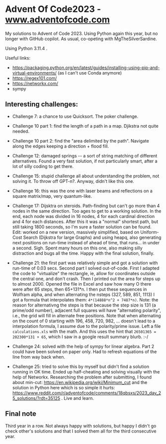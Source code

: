 # Advent Of Code2023 - www.adventofcode.com

My solutions to Advent of Code 2023. Using Python again this year, but no longer with GitHub copilot. As usual, co-opeting with MgTheSilverSardine.

Using Python 3.11.4 .

Useful links:

- https://packaging.python.org/en/latest/guides/installing-using-pip-and-virtual-environments/ (as I can't use Conda anymore)
- https://regex101.com/
- https://networkx.com/
- sympy

## Interesting challenges:

- Challenge 7: a chance to use Quicksort. The poker challenge.
- Challenge 10 part 1: find the length of a path in a map. Djikstra not quite needed.
- Challenge 10 part 2: find the "area delimited by the path". Navigate along the edges keeping a direction + flood fill.
- Challenge 12: damaged springs -- a sort of string matching of different alternatives. Found a very fast solution, if not particularly smart, after a lot of silly coding to get there.
- Challenge 15: stupid challenge all about understanding the problem, not solving it. To throw off GPT-n?. Anyway, didn't like this one. 
- Challenge 16: this was the one with laser beams and reflections on a square matrix/map, very quantum-like.
- Challenge 17: Dijsktra on steroids. Path-finding but can't go more than 4 nodes in the same direction. Too ages to get to a working solution. In the end, each node was divided in 16 nodes, 4 for each cardinal direction and 4 for each distances. After this it was a "normal" shortest path, but still taking 1800 seconds, so I'm sure a faster solution can be found. Edit: worked on a new version, massively simplified, based on Uniform-Cost Search (Dijkstra for large Graphs) and using heapq, also generating next positions on run-time instead of ahead of time, that runs... in under a second. Sigh. Spent many hours on this one, also making silly distraction and bugs all the time. Happy with the final solution, finally.

- Challenge 21: the first part was relatively simple and got a solution with run-time of 0.03 secs. Second part I solved out-of-code. First I adapted the code to "virtualize" the rectangle, ie, allow for coordinates outside the central one, and don't crash. Then I printed out the area for steps up to almost 2000. Opened the file in Excel and saw how many O there were after 65 steps, then 65+131*n. I then put these sequences in Wolfram alpha, and when alternating the nsteps (327, 589, 851, 1113) I got a formula that interpolates them: `4*(14888*n^2 + 7487*n)`. Note: the reason for alternativng the steps is that because the step size is 131 (a prime/odd number), adjacent full squares will have "alternating polarity", i.e., the grid will fill in alternate free positions. Note that when alternating on the count of 0 starting with 196, 458, 720, 982, ... doesn't lead to a interpolation formula, I assume due to the polarity/prime issue. Left a file `calculations.xls` with the math. And this uses the hint that `26501365 = 202300*131 + 65`, which I saw in a google result summary blurb. :-/

- Challenge 24: solved with the help of sympy for linear algebra. Part 2 could have been solved on paper only. Had to refresh equations of the line from way back when.

- Challenge 25: tried to solve this by myself but didn't find a solution running in OK time. Ended up half-cheating and solving visually with the help of Networkx. Researching the problem after submitting, I found about min-cut: https://en.wikipedia.org/wiki/Minimum_cut and the solution in Python here which is so simple it hurts: https://www.reddit.com/r/adventofcode/comments/18qbsxs/2023_day_25_solutions/?rdt=35125 . Live and learn.

## Final note

Third year in a row. Not always happy with solutions, but happy I didn't go check other's solutions and that I solved them all for the third consecutive year.